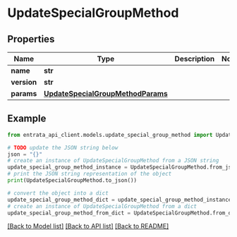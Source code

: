 # UpdateSpecialGroupMethod


## Properties

Name | Type | Description | Notes
------------ | ------------- | ------------- | -------------
**name** | **str** |  | 
**version** | **str** |  | 
**params** | [**UpdateSpecialGroupMethodParams**](UpdateSpecialGroupMethodParams.md) |  | 

## Example

```python
from entrata_api_client.models.update_special_group_method import UpdateSpecialGroupMethod

# TODO update the JSON string below
json = "{}"
# create an instance of UpdateSpecialGroupMethod from a JSON string
update_special_group_method_instance = UpdateSpecialGroupMethod.from_json(json)
# print the JSON string representation of the object
print(UpdateSpecialGroupMethod.to_json())

# convert the object into a dict
update_special_group_method_dict = update_special_group_method_instance.to_dict()
# create an instance of UpdateSpecialGroupMethod from a dict
update_special_group_method_from_dict = UpdateSpecialGroupMethod.from_dict(update_special_group_method_dict)
```
[[Back to Model list]](../README.md#documentation-for-models) [[Back to API list]](../README.md#documentation-for-api-endpoints) [[Back to README]](../README.md)


